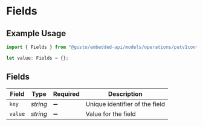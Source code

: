 # Fields

## Example Usage

```typescript
import { Fields } from "@gusto/embedded-api/models/operations/putv1contractordocumentsign.js";

let value: Fields = {};
```

## Fields

| Field                          | Type                           | Required                       | Description                    |
| ------------------------------ | ------------------------------ | ------------------------------ | ------------------------------ |
| `key`                          | *string*                       | :heavy_minus_sign:             | Unique identifier of the field |
| `value`                        | *string*                       | :heavy_minus_sign:             | Value for the field            |
